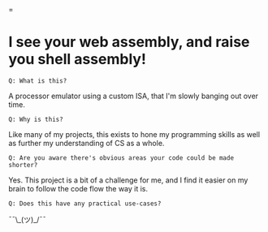 =
# I see your web assembly, and raise you shell assembly!


    Q: What is this?

A processor emulator using a custom ISA, that I'm slowly banging out over time.


    Q: Why is this?

Like many of my projects, this exists to hone my programming skills as well as further my understanding of CS as a whole.


    Q: Are you aware there's obvious areas your code could be made shorter?

Yes. This project is a bit of a challenge for me, and I find it easier on my brain to follow the code flow the way it is.


    Q: Does this have any practical use-cases?

¯¯\\\_(ツ)\_/¯¯
